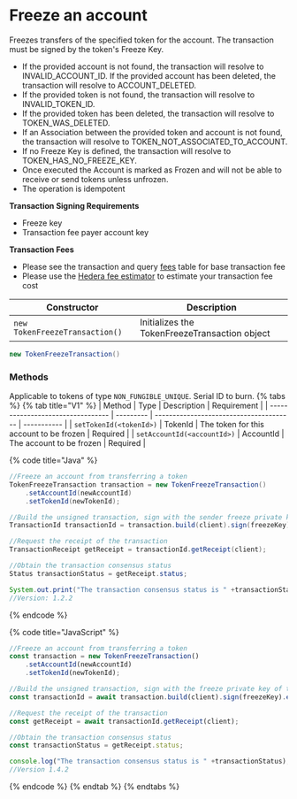 # Freeze an account

Freezes transfers of the specified token for the account. The transaction must be signed by the token's Freeze Key.

* If the provided account is not found, the transaction will resolve to INVALID\_ACCOUNT\_ID. If the provided account has been deleted, the transaction will resolve to ACCOUNT\_DELETED.
* If the provided token is not found, the transaction will resolve to INVALID\_TOKEN\_ID.
* If the provided token has been deleted, the transaction will resolve to TOKEN\_WAS\_DELETED.
* If an Association between the provided token and account is not found, the transaction will resolve to TOKEN\_NOT\_ASSOCIATED\_TO\_ACCOUNT.
* If no Freeze Key is defined, the transaction will resolve to TOKEN\_HAS\_NO\_FREEZE\_KEY.
* Once executed the Account is marked as Frozen and will not be able to receive or send tokens unless unfrozen.
* The operation is idempotent

**Transaction Signing Requirements**

* Freeze key
* Transaction fee payer account key

**Transaction Fees**

* Please see the transaction and query [fees](../../../../networks/mainnet/fees/#transaction-and-query-fees) table for base transaction fee
* Please use the [Hedera fee estimator](https://hedera.com/fees) to estimate your transaction fee cost

| Constructor                    | Description                                   |
| ------------------------------ | --------------------------------------------- |
| `new TokenFreezeTransaction()` | Initializes the TokenFreezeTransaction object |

```java
new TokenFreezeTransaction()
```

### Methods

Applicable to tokens of type `NON_FUNGIBLE_UNIQUE`. Serial ID to burn.
{% tabs %}
{% tab title="V1" %}
| Method                            | Type      | Description                             | Requirement |
| --------------------------------- | --------- | --------------------------------------- | ----------- |
| `setTokenId(<tokenId>)`     | TokenId   | The token for this account to be frozen | Required    |
| `setAccountId(<accountId>)` | AccountId | The account to be frozen                | Required    |

{% code title="Java" %}
```java
//Freeze an account from transferring a token
TokenFreezeTransaction transaction = new TokenFreezeTransaction()
    .setAccountId(newAccountId)
    .setTokenId(newTokenId);

//Build the unsigned transaction, sign with the sender freeze private key of the token, submit the transaction to a Hedera network
TransactionId transactionId = transaction.build(client).sign(freezeKey).execute(client);

//Request the receipt of the transaction
TransactionReceipt getReceipt = transactionId.getReceipt(client);

//Obtain the transaction consensus status
Status transactionStatus = getReceipt.status;

System.out.print("The transaction consensus status is " +transactionStatus);
//Version: 1.2.2
```
{% endcode %}

{% code title="JavaScript" %}
```javascript
//Freeze an account from transferring a token
const transaction = new TokenFreezeTransaction()
    .setAccountId(newAccountId)
    .setTokenId(newTokenId);

//Build the unsigned transaction, sign with the freeze private key of the token, submit the transaction to a Hedera network
const transactionId = await transaction.build(client).sign(freezeKey).execute(client);

//Request the receipt of the transaction
const getReceipt = await transactionId.getReceipt(client);

//Obtain the transaction consensus status
const transactionStatus = getReceipt.status;

console.log("The transaction consensus status is " +transactionStatus);
//Version 1.4.2
```
{% endcode %}
{% endtab %}
{% endtabs %}
